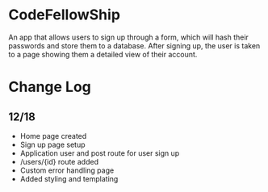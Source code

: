 # CodeFellowShip
An app that allows users to sign up through a form, which will hash their passwords and store them to a database. After signing up, the user is taken to a page showing them a detailed view of their account.

# Change Log
## 12/18
* Home page created
* Sign up page setup
* Application user and post route for user sign up
* /users/{id} route added
* Custom error handling page
* Added styling and templating